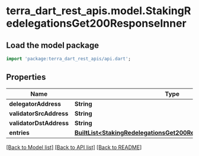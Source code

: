 # terra_dart_rest_apis.model.StakingRedelegationsGet200ResponseInner

## Load the model package
```dart
import 'package:terra_dart_rest_apis/api.dart';
```

## Properties
Name | Type | Description | Notes
------------ | ------------- | ------------- | -------------
**delegatorAddress** | **String** |  | [optional] 
**validatorSrcAddress** | **String** |  | [optional] 
**validatorDstAddress** | **String** |  | [optional] 
**entries** | [**BuiltList&lt;StakingRedelegationsGet200ResponseInnerEntriesInner&gt;**](StakingRedelegationsGet200ResponseInnerEntriesInner.md) |  | [optional] 

[[Back to Model list]](../README.md#documentation-for-models) [[Back to API list]](../README.md#documentation-for-api-endpoints) [[Back to README]](../README.md)


